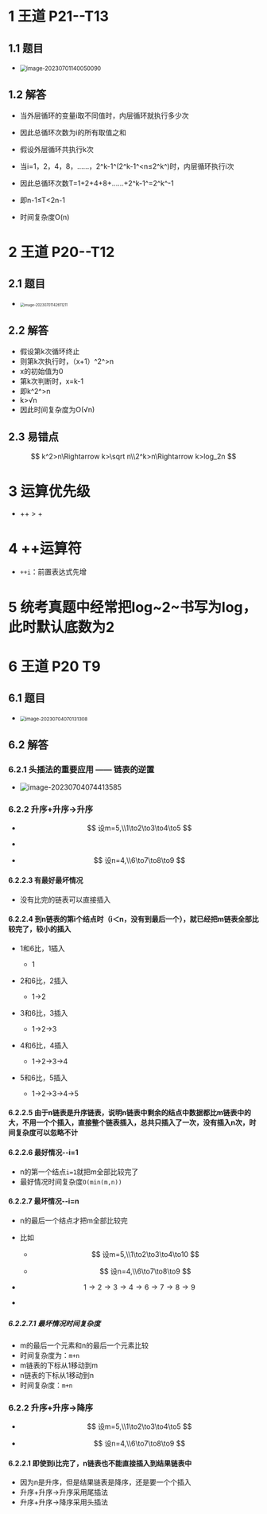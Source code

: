 # 1 王道 P21--T13



## 1.1 题目

* <img src="https://cvp.oss-cn-shanghai.aliyuncs.com/picgo/202307011400219.png" alt="image-20230701140050090" style="zoom: 80%;" />



## 1.2 解答

* 当外层循环的变量i取不同值时，内层循环就执行多少次
* 因此总循环次数为i的所有取值之和
* 假设外层循环共执行k次
* 当i=1，2，4，8，……，2^k-1^(2^k-1^<n≤2^k^)时，内层循环执行i次
* 因此总循环次数T=1+2+4+8+……+2^k-1^=2^k^-1
* 即n-1≤T<2n-1

* 时间复杂度O(n)



# 2 王道 P20--T12



## 2.1 题目

* <img src="https://cvp.oss-cn-shanghai.aliyuncs.com/picgo/202307011426350.png" alt="image-20230701142611211" style="zoom:50%;" />



## 2.2 解答

* 假设第k次循环终止
* 则第k次执行时，（x+1）^2^>n
* x的初始值为0
* 第k次判断时，x=k-1
* 即k^2^>n
* k>√n
* 因此时间复杂度为O(√n)



## 2.3 易错点

$$
k^2>n\Rightarrow k>\sqrt n\\2^k>n\Rightarrow k>log_2n
$$

# 3 运算优先级

* ++ > +



# 4 ++运算符

* `++i`：前置表达式先增



# 5 统考真题中经常把log~2~书写为log，此时默认底数为2





# 6 王道 P20 T9



## 6.1 题目

* <img src="https://cvp.oss-cn-shanghai.aliyuncs.com/picgo/202307040701449.png" alt="image-20230704070131308" style="zoom:67%;" />



## 6.2 解答



### 6.2.1 头插法的重要应用 —— 链表的逆置

* ![image-20230704074413585](https://cvp.oss-cn-shanghai.aliyuncs.com/picgo/202307041333356.png)



### 6.2.2 升序+升序→升序

* $$
  设m=5,\\1\to2\to3\to4\to5
  $$

* 

* $$
  设n=4,\\6\to7\to8\to9
  $$



#### 6.2.2.3 有最好最坏情况

* 没有比完的链表可以直接插入



#### 6.2.2.4 到n链表的第i个结点时（i＜n，没有到最后一个），就已经把m链表全部比较完了，较小的插入

* 1和6比，1插入
  * 1
* 2和6比，2插入
  * 1→2
* 3和6比，3插入
  * 1→2→3

* 4和6比，4插入
  * 1→2→3→4

* 5和6比，5插入
  * 1→2→3→4→5



#### 6.2.2.5 由于n链表是升序链表，说明n链表中剩余的结点中数据都比m链表中的大，不用一个个插入，直接整个链表插入，总共只插入了一次，没有插入n次，时间复杂度可以忽略不计



#### 6.2.2.6 最好情况--i=1

* n的第一个结点`i=1`就把m全部比较完了
* 最好情况时间复杂度`O(min(m,n))`



#### 6.2.2.7 最坏情况--i=n

* n的最后一个结点才把m全部比较完

* 比如

  * $$
    设m=5,\\1\to2\to3\to4\to10
    $$

  * $$
    设n=4,\\6\to7\to8\to9
    $$

* $$
  1\to2\to3\to4\to6\to7\to8\to9
  $$

* 

##### 

##### 6.2.2.7.1 最坏情况时间复杂度

* m的最后一个元素和n的最后一个元素比较
* 时间复杂度为：`m+n`
* m链表的下标从1移动到m
* n链表的下标从1移动到n
* 时间复杂度：`m+n`



### 6.2.2 升序+升序→降序

* $$
  设m=5,\\1\to2\to3\to4\to5
  $$

* $$
  设n=4,\\6\to7\to8\to9
  $$



#### 6.2.2.1 即使到i比完了，n链表也不能直接插入到结果链表中

* 因为n是升序，但是结果链表是降序，还是要一个个插入
* 升序+升序→升序采用尾插法
* 升序+升序→降序采用头插法











